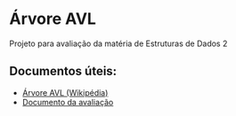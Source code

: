 # Árvore AVL

Projeto para avaliação da matéria de Estruturas de Dados 2

## Documentos úteis:
- [Árvore AVL (Wikipédia)](https://pt.wikipedia.org/wiki/%C3%81rvore_AVL)
- [Documento da avaliação](<Prova ED 2b.pdf>)
